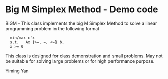 Big M Simplex Method - Demo code
====

BIGM - This class implements the big M Simplex Method to solve a
linear programming problem in the following format
```
  min/max c'x
  s.t.   Ax {>=, =, <=} b,
  x >= 0
```    
This class is designed for class demonstration and small problems.
May not be suitable for solving large problems or for high performance purpose. 

Yiming Yan
